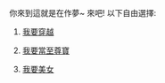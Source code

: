 你來到這就是在作夢~ 來吧! 以下自由選擇:

1. [我要穿越](../Yifan/modernCity.md)

2. [我要當至尊寶](Chinese/lotus/%E5%90%83%E9%A5%BC%E5%B9%B2%E9%81%90%E6%83%B3.md)

3. [我要美女](Chinese/beauty/beauty.md)
